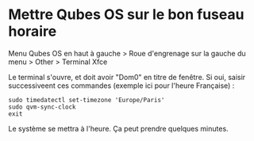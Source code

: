 # Mettre Qubes OS sur le bon fuseau horaire

Menu Qubes OS en haut à gauche > Roue d'engrenage sur la gauche du menu > Other > Terminal Xfce

Le terminal s'ouvre, et doit avoir "Dom0" en titre de fenêtre. Si oui, saisir successiveent ces commandes (exemple ici pour l'heure Française) :
```
sudo timedatectl set-timezone 'Europe/Paris'
sudo qvm-sync-clock
exit
```

Le système se mettra à l'heure. Ça peut prendre quelques minutes.
